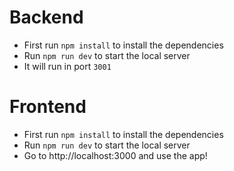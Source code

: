 # Backend
- First run `npm install` to install the dependencies
- Run `npm run dev` to start the local server
- It will run in port `3001`

# Frontend 
- First run `npm install` to install the dependencies
- Run `npm run dev` to start the local server
- Go to http://localhost:3000 and use the app!
